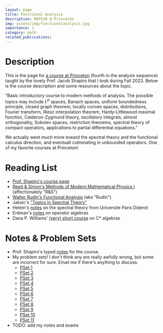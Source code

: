 ```yaml
---
layout: page
title: Functional Analysis
description: MAT520 @ Princeton
img: assets/img/functionalanalysis.jpg
importance: 1
category: math
related_publications: 
---
```


# Description
This is the page for <a href="https://registrar.princeton.edu/course-offerings/course-details?term=1242&courseid=012150">a course at Princeton</a> (fourth in the analysis sequence) taught by the lovely Prof. Jacob Shapiro that I took during Fall 2023. Below is the course description and some resources about the topic.

"Basic introductory course to modern methods of analysis. The possible topics may include $L^p$ spaces, Banach spaces, uniform boundedness principle, closed graph theorem, locally convex spaces, distributions, Fourier transform, Riesz interpolation theorem, Hardy-Littlewood maximal function, Calderon-Zygmund theory, oscillatory integrals, almost orthogonality, Sobolev spaces, restriction theorems, spectral theory of compact operators, applications to partial differential equations."

We actually went much more toward the spectral theory and the functional calculus direction, and eventuall culminating in unbounded operators. One of my favorite courses at Princeton!

# Reading List
- <a href="https://web.math.princeton.edu/~shapiro/teaching.html">Prof. Shapiro's course page </a>
- <a href="http://www.astrosen.unam.mx/~aceves/Metodos/ebooks/reed_simon1.pdf">Reed & Simon's Methods of Modern Mathematical Physics I</a> (affectionately "R&S")
- <a href="https://59clc.files.wordpress.com/2012/08/functional-analysis-_-rudin-2th.pdf">Walter Rudin's Functional Analysis</a> (aka "Rudin")
- Jaksic's <a href="https://web.math.princeton.edu/~js129/PDFs/teaching/MAT520_fall_2023/Jaksic-topics-in-spectral-theory-05-38.pdf">"Topics in Spectral Theory"</a>
- Helein's <a href="https://webusers.imj-prg.fr/~frederic.helein/polyspec.pdf">notes</a> on the spectral theory from Universite Paris Diderot
- Erdman's <a href="https://web.pdx.edu/~erdman/FAOA/functional_analysis_operator_algebras_pdf.pdf">notes</a> on operator algebras
- Dana P. Williams' <a href="https://math.dartmouth.edu/~dana/bookspapers/cstar.pdf">(very) short course</a> on C* algebras

# Notes & Problem Sets
- Prof. Shapiro's typed <a href="https://web.math.princeton.edu/~shapiro/PDFs/teaching/MAT520_fall_2023/MAT520_Lecture_Notes.pdf">notes</a> for the course.
- My problem sets! I don't think any are really awfully wrong, but some are incorrect for sure. Email me if there's anything to discuss:
    - <a href="/assets/pdf/functional/ps1.pdf">PSet 1</a>
    - <a href="/assets/pdf/functional/ps2.pdf">PSet 2</a>
    - <a href="/assets/pdf/functional/ps3.pdf">PSet 3</a>
    - <a href="/assets/pdf/functional/ps4.pdf">PSet 4</a>
    - <a href="/assets/pdf/functional/ps5.pdf">PSet 5</a>
    - <a href="/assets/pdf/functional/ps6.pdf">PSet 6</a>
    - <a href="/assets/pdf/functional/ps7.pdf">PSet 7</a>
    - <a href="/assets/pdf/functional/ps8.pdf">PSet 8</a>
    - <a href="/assets/pdf/functional/ps9.pdf">PSet 9</a>
    - <a href="/assets/pdf/functional/ps10.pdf">PSet 10</a>
    - <a href="/assets/pdf/functional/ps11.pdf">PSet 11</a>
- TODO: add my notes and exams
